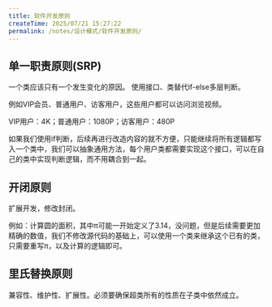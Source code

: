 ```yaml
---
title: 软件开发原则
createTime: 2025/07/21 15:27:22
permalink: /notes/设计模式/软件开发原则/
---
```

## 单一职责原则(SRP)
一个类应该只有一个发生变化的原因。
使用接口、类替代if-else多层判断。

例如VIP会员、普通用户、访客用户，这些用户都可以访问浏览视频。

VIP用户：4K；普通用户：1080P；访客用户：480P

如果我们使用if判断，后续再进行改造内容的就不方便，只能继续将所有逻辑都写入一个类中，我们可以抽象通用方法，每个用户类都需要实现这个接口，可以在自己的类中实现判断逻辑，而不用耦合到一起。


## 开闭原则
扩展开发，修改封闭。

例如：计算圆的面积，其中π可能一开始定义了3.14，没问题，但是后续需要更加精确的数值，我们不修改源代码的基础上，可以使用一个类来继承这个已有的类，只需要重写π，以及计算的逻辑即可。


## 里氏替换原则
兼容性、维护性、扩展性。必须要确保超类所有的性质在子类中依然成立。